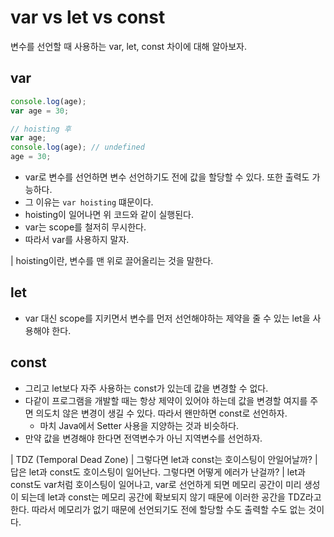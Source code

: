 # var vs let vs const

변수를 선언할 때 사용하는 var, let, const 차이에 대해 알아보자.

## var

```javascript
console.log(age);
var age = 30;

// hoisting 후
var age;
console.log(age); // undefined
age = 30;
```

- var로 변수를 선언하면 변수 선언하기도 전에 값을 할당할 수 있다. 또한 출력도 가능하다.
- 그 이유는 `var hoisting` 떄문이다.
- hoisting이 일어나면 위 코드와 같이 실행된다.
- var는 scope를 철저히 무시한다.
- 따라서 var를 사용하지 말자.

| hoisting이란, 변수를 맨 위로 끌어올리는 것을 말한다.

## let

- var 대신 scope를 지키면서 변수를 먼저 선언해야하는 제약을 줄 수 있는 let을 사용해야 한다.

## const

- 그리고 let보다 자주 사용하는 const가 있는데 값을 변경할 수 없다.
- 다같이 프로그램을 개발할 때는 항상 제약이 있어야 하는데 값을 변경할 여지를 주면 의도치 않은 변경이 생길 수 있다. 따라서 왠만하면 const로 선언하자.
  - 마치 Java에서 Setter 사용을 지양하는 것과 비슷하다.
- 만약 값을 변경해야 한다면 전역변수가 아닌 지역변수를 선언하자.

| TDZ (Temporal Dead Zone)
| 그렇다면 let과 const는 호이스팅이 안일어날까?
| 답은 let과 const도 호이스팅이 일어난다. 그렇다면 어떻게 에러가 난걸까?
| let과 const도 var처럼 호이스팅이 일어나고, var로 선언하게 되면 메모리 공간이 미리 생성이 되는데 let과 const는 메모리 공간에 확보되지 않기 때문에 이러한 공간을 TDZ라고 한다. 따라서 메모리가 없기 때문에 선언되기도 전에 할당할 수도 출력할 수도 없는 것이다.
